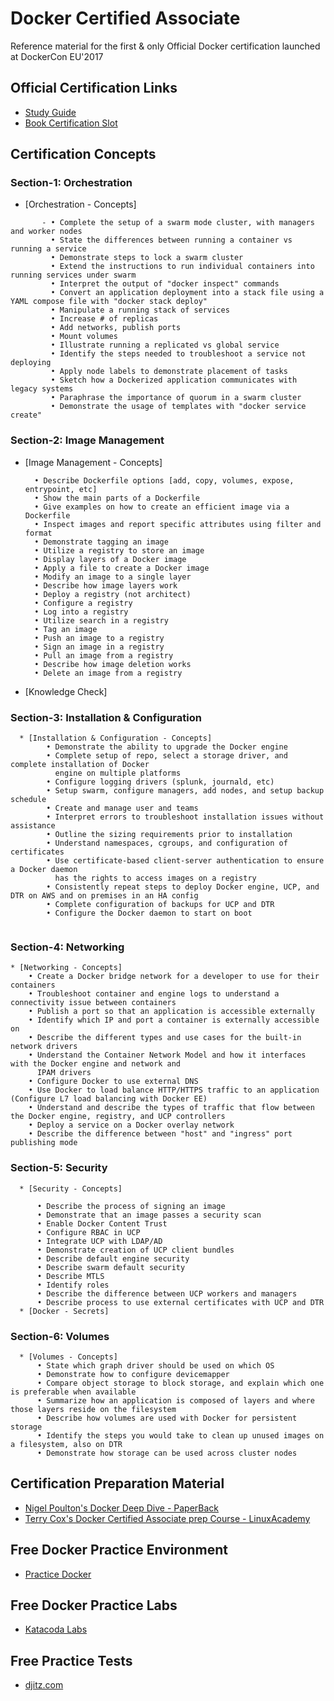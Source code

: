 # Docker Certified Associate
Reference material for the first & only Official Docker certification launched at DockerCon EU'2017


## Official Certification Links

  * [Study Guide](https://docker.cdn.prismic.io/docker%2Fa2d454ff-b2eb-4e9f-af0e-533759119eee_dca+study+guide+v1.0.1.pdf)
  * [Book Certification Slot](https://prod.examity.com/docker/)
  
## Certification Concepts

### Section-1: Orchestration
  
  * [Orchestration - Concepts]
  ```
         - • Complete the setup of a swarm mode cluster, with managers and worker nodes
           • State the differences between running a container vs running a service
           • Demonstrate steps to lock a swarm cluster
           • Extend the instructions to run individual containers into running services under swarm
           • Interpret the output of "docker inspect" commands
           • Convert an application deployment into a stack file using a YAML compose file with "docker stack deploy"
           • Manipulate a running stack of services
           • Increase # of replicas
           • Add networks, publish ports
           • Mount volumes
           • Illustrate running a replicated vs global service
           • Identify the steps needed to troubleshoot a service not deploying
           • Apply node labels to demonstrate placement of tasks
           • Sketch how a Dockerized application communicates with legacy systems
           • Paraphrase the importance of quorum in a swarm cluster
           • Demonstrate the usage of templates with "docker service create" 
  ```
  
  
### Section-2: Image Management

  * [Image Management - Concepts]

          • Describe Dockerfile options [add, copy, volumes, expose, entrypoint, etc]
          • Show the main parts of a Dockerfile
          • Give examples on how to create an efficient image via a Dockerfile
          • Inspect images and report specific attributes using filter and format
          • Demonstrate tagging an image
          • Utilize a registry to store an image
          • Display layers of a Docker image
          • Apply a file to create a Docker image
          • Modify an image to a single layer
          • Describe how image layers work
          • Deploy a registry (not architect)
          • Configure a registry
          • Log into a registry
          • Utilize search in a registry
          • Tag an image
          • Push an image to a registry
          • Sign an image in a registry
          • Pull an image from a registry
          • Describe how image deletion works
          • Delete an image from a registry
  
  * [Knowledge Check]

### Section-3: Installation & Configuration
```
  * [Installation & Configuration - Concepts]
        • Demonstrate the ability to upgrade the Docker engine
        • Complete setup of repo, select a storage driver, and complete installation of Docker
          engine on multiple platforms
        • Configure logging drivers (splunk, journald, etc)
        • Setup swarm, configure managers, add nodes, and setup backup schedule
        • Create and manage user and teams
        • Interpret errors to troubleshoot installation issues without assistance
        • Outline the sizing requirements prior to installation
        • Understand namespaces, cgroups, and configuration of certificates
        • Use certificate-based client-server authentication to ensure a Docker daemon 
          has the rights to access images on a registry
        • Consistently repeat steps to deploy Docker engine, UCP, and DTR on AWS and on premises in an HA config
        • Complete configuration of backups for UCP and DTR
        • Configure the Docker daemon to start on boot
  
  ```

### Section-4: Networking
  ```
  * [Networking - Concepts]
      • Create a Docker bridge network for a developer to use for their containers
      • Troubleshoot container and engine logs to understand a connectivity issue between containers
      • Publish a port so that an application is accessible externally
      • Identify which IP and port a container is externally accessible on
      • Describe the different types and use cases for the built-in network drivers
      • Understand the Container Network Model and how it interfaces with the Docker engine and network and
        IPAM drivers
      • Configure Docker to use external DNS
      • Use Docker to load balance HTTP/HTTPS traffic to an application (Configure L7 load balancing with Docker EE)
      • Understand and describe the types of traffic that flow between the Docker engine, registry, and UCP controllers
      • Deploy a service on a Docker overlay network
      • Describe the difference between "host" and "ingress" port publishing mode
  
  ```
  
### Section-5: Security
```
  * [Security - Concepts] 

      • Describe the process of signing an image
      • Demonstrate that an image passes a security scan
      • Enable Docker Content Trust
      • Configure RBAC in UCP
      • Integrate UCP with LDAP/AD
      • Demonstrate creation of UCP client bundles
      • Describe default engine security
      • Describe swarm default security
      • Describe MTLS
      • Identify roles
      • Describe the difference between UCP workers and managers
      • Describe process to use external certificates with UCP and DTR
  * [Docker - Secrets] 
 ```
 
### Section-6: Volumes
```
  * [Volumes - Concepts] 
      • State which graph driver should be used on which OS
      • Demonstrate how to configure devicemapper
      • Compare object storage to block storage, and explain which one is preferable when available
      • Summarize how an application is composed of layers and where those layers reside on the filesystem
      • Describe how volumes are used with Docker for persistent storage
      • Identify the steps you would take to clean up unused images on a filesystem, also on DTR
      • Demonstrate how storage can be used across cluster nodes
```

## Certification Preparation Material

  * [Nigel Poulton's Docker Deep Dive - PaperBack](https://www.amazon.com/Docker-Deep-Dive-Nigel-Poulton-ebook/dp/B01LXWQUFF)
  * [Terry Cox's Docker Certified Associate prep Course - LinuxAcademy](https://linuxacademy.com/linux/training/course/name/docker-certified-associate-prep-course)
  
## Free Docker Practice Environment

  * [Practice Docker](https://labs.play-with-docker.com/)
  
## Free Docker Practice Labs

  * [Katacoda Labs](https://www.katacoda.com/courses/docker)
  
## Free Practice Tests
    
  * [djitz.com](https://djitz.com/certification/docker-certified-associate-dca-test-review-questions-set-9-security/)
  
 
